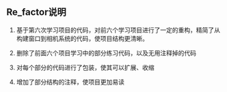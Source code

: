 ## Re_factor说明

1. 基于第六次学习项目的代码，对前六个学习项目进行了一定的重构，精简了从构建窗口到相机系统的代码，使项目结构更清晰。

2. 删除了前面六个项目学习中的部分练习代码，以及无用注释掉的代码

3. 对每个部分的代码进行了包装，使其可以扩展、收缩
4. 增加了部分结构的注释，使项目更加易读

